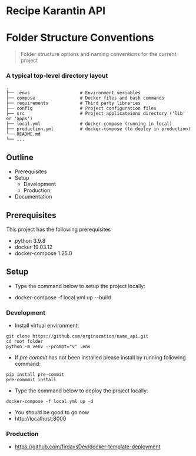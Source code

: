 # Recipe Karantin API


Folder Structure Conventions
============================

> Folder structure options and naming conventions for the current project

### A typical top-level directory layout

    .
    ├── .envs                   # Environment veriables
    ├── compose                 # Docker files and bash commands
    ├── requirements            # Third party libraries
    ├── config                  # Project configuration files 
    ├── src                     # Project applicateions directory ('lib' or 'apps') 
    ├── local.yml               # docker-compose (running in local)
    ├── production.yml          # docker-compose (to deploy in production)
    └── README.md
    └── ...

## Outline

- Prerequisites
- Setup
    - Development
    - Production
- Documentation

## Prerequisites

This project has the following prerequisites

- python 3.9.8
- docker 19.03.12
- docker-compose 1.25.0

## Setup

- Type the command below to setup the project locally:

-  docker-compose -f local.yml up --build

### Development

- Install virtual environment:

```
git clone https://github.com/orginazation/name_api.git
cd root folder
python -m venv --prompt="v" .env
```

- If *pre commit* has not been installed please install by running following command:

```
pip install pre-commit
pre-commmit install
```

- Type the command below to deploy the project locally:

```
docker-compose -f local.yml up -d
```

- You should be good to go now
- http://localhost:8000

### Production
- https://github.com/firdavsDev/docker-template-deployment
